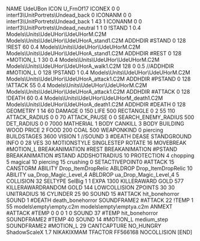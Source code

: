 NAME UdeUBon
ICON U_FrnOf17
ICONEX 0 0 interf3\UnitPortrets\Undead_back 0
ICONANM 0 0 interf3\UnitPortrets\Undead_back 1 43 1
ICONANM 0 0 interf3\UnitPortrets\Undead_neutral 1 1 0
!STAND          1 0.4 Models\Units\UdeUHor\UdeUHorM.C2M Models\Units\UdeUHor\UdeUHorA_stand1.C2M
ADDHDIR #STAND 0 128
!REST          60 0.4 Models\Units\UdeUHor\UdeUHorM.C2M Models\Units\UdeUHor\UdeUHorA_stand1.C2M
ADDHDIR #REST 0 128
*MOTION_L      1 30 0.4 Models\Units\UdeUHor\UdeUHorM.C2M Models\Units\UdeUHor\UdeUHorA_walk1.C2M 128 0 0.5
//ADDHDIR #MOTION_L 0 128
!PSTAND        1  0.4 Models\Units\UdeUHor\UdeUHorM.C2M Models\Units\UdeUHor\UdeUHorA_attack1.C2M
ADDHDIR #PSTAND 0 128 
!ATTACK        55 0.4 Models\Units\UdeUHor\UdeUHorM.C2M Models\Units\UdeUHor\UdeUHorA_attack1.C2M
ADDHDIR #ATTACK 0 128
!DEATH         60 0.4 Models\Units\UdeUHor\UdeUHorM_death1.C2M Models\Units\UdeUHor\UdeUHorA_death1.C2M
ADDHDIR #DEATH 0 128
GEOMETRY 1 14 60
DAMAGE   0 150
LIFE     500
RECTANGLE 0 2 55 110
ATTACK_RADIUS 0 0 70
ATTACK_PAUSE 0 0
SEARCH_ENEMY_RADIUS 500
DET_RADIUS 0 0 7000
MATHERIAL 1 BODY
CANKILL 3 BODY BUILDING WOOD 
PRICE 2 FOOD 200 COAL 500
WEAPONKIND 0 piercing
BUILDSTAGES 3600
VISION 1
//SOUND 3 #DEATH DEASE
STANDGROUND
INFO 0 28
VES 30
MOTIONSTYLE SINGLESTEP
ROTATE 16
MOVEBREAK #MOTION_L
BREAKANIMATION #REST
BREAKANIMATION #PSTAND
BREAKANIMATION #STAND
ADDSHOTRADIUS 10
PROTECTION 4 chopping 5 magical 10 piercing 15 crushing 0
SETACTIVEPOINT0 #ATTACK 15
CANSTORM
ABILITY Drop_ItemDropRelic
ABLDROP Drop_ItemDropRelic 10
ABILITY ua_Drop_Magic_Level_4
ABLDROP ua_Drop_Magic_Level_4 5
COLLISION 32
SELTYPE SelBig 1 1
EXPA 1300
KILLERAWARD             GOLD 577
KILLERAWARDRANDOM       GOLD 144
LOWCOLLISION
ZPOINTS 30 30
UNITRADIUS 16
CYLINDER 25 90
SOUND 15 #ATTACK hit_bonehorror
SOUND 1 #DEATH death_bonehorror
SOUNDFRAME2 #ATTACK 22
!TEMP  1 55 models\empty\empty.c2m models\empty\emptya.c2m
ANMEXT #ATTACK #TEMP 0 0 0 1 0
SOUND 37 #TEMP hit_bonehorror
SOUNDFRAME2 #TEMP 40
SOUND 14 #MOTION_L medium_step
SOUNDFRAME2 #MOTION_L 29
CANTCAPTURE
NO_HUNGRY
ShadowScaleX 1.7
NIKAKIXMAM
TFACTOR FF566168
NOCOLLISION
[END]
